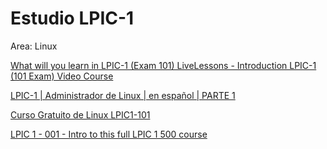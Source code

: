 # Estudio LPIC-1

Area: Linux

[What will you learn in LPIC-1 (Exam 101) LiveLessons - Introduction LPIC-1 (101 Exam) Video Course](https://www.youtube.com/watch?v=zPNf3IIKQyE&list=PLC5eRS3MXpp_W91AAUtj_NEeB7JxpOLJq)

[LPIC-1 | Administrador de Linux | en español | PARTE 1](https://www.youtube.com/watch?v=YrTG0PJpC3o&list=PLRUMa9NWLIKWd-msEsIbspf7XTZoFeZWq)

[Curso Gratuito de Linux LPIC1-101](https://www.youtube.com/playlist?list=PLyLcPK3h0D7Dyz71HYBnQc7HBTj5Mal0E)

[LPIC 1 - 001 - Intro to this full LPIC 1 500 course](https://www.youtube.com/watch?v=AKkNUvEHXhk&list=PLFOYXCPEqdNUU55Xvgst8wGTWnz_sd-cj)